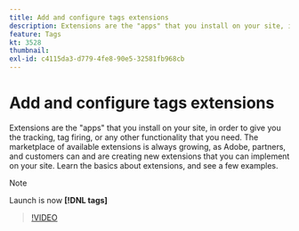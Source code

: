 ```yaml
---
title: Add and configure tags extensions
description: Extensions are the "apps" that you install on your site, in order to give you the tracking, tag firing, or any other functionality that you need. The marketplace of available extensions is always growing, as Adobe, partners, and customers can and are creating new extensions that you can implement on your site. Learn the basics about extensions, and see a few examples.
feature: Tags
kt: 3528
thumbnail:
exl-id: c4115da3-d779-4fe8-90e5-32581fb968cb
---
```

# Add and configure tags extensions

Extensions are the "apps" that you install on your site, in order to give you the tracking, tag firing, or any other functionality that you need. The marketplace of available extensions is always growing, as Adobe, partners, and customers can and are creating new extensions that you can implement on your site. Learn the basics about extensions, and see a few examples.

>[!NOTE]
>
> Launch is now **[!DNL tags]**

>[!VIDEO](https://video.tv.adobe.com/v/28732/?quality=12&learn=on)
